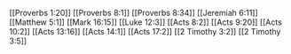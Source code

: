 [[Proverbs 1:20]]
[[Proverbs 8:1]]
[[Proverbs 8:34]]
[[Jeremiah 6:11]]
[[Matthew 5:1]]
[[Mark 16:15]]
[[Luke 12:3]]
[[Acts 8:2]]
[[Acts 9:20]]
[[Acts 10:2]]
[[Acts 13:16]]
[[Acts 14:1]]
[[Acts 17:2]]
[[2 Timothy 3:2]]
[[2 Timothy 3:5]]
